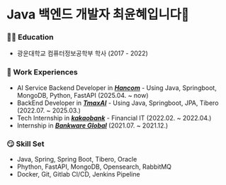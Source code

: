 # Java 백엔드 개발자 최윤혜입니다🌟
### 👩‍🎓 Education
- 광운대학교 컴퓨터정보공학부 학사 (2017 - 2022) 
### 🏢 Work Experiences
- AI Service Backend Developer in ***[Hancom](https://www.hancom.com/)*** - Using Java, Springboot, MongoDB, Python, FastAPI (2025.04. ~ now)
- BackEnd Developer in ***[TmaxAI](https://www.tmax.co.kr/tmaxai)*** - Using Java, Springboot, JPA, Tibero (2022.07. ~ 2025.03.)
- Tech Internship in ***[kakaobank](https://www.kakaobank.com/)*** - Financial IT (2022.02. ~ 2022.04.)
- Internship in ***[Bankware Global](https://bankwareglobal.com/)*** (2021.07. ~ 2021.12.) 
### 😏 Skill Set
- Java, Spring, Spring Boot, Tibero, Oracle
- Phython, FastAPI, MongoDB, Opensearch, RabbitMQ
- Docker, Git, Gitlab CI/CD, Jenkins Pipeline
